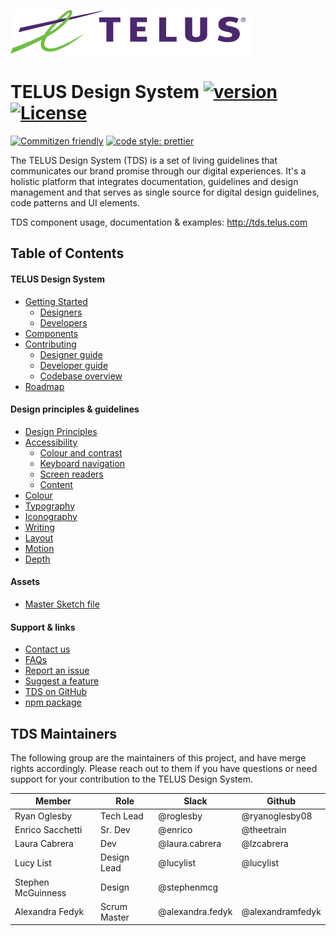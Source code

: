 ![TELUS Design System](docs/components/Logo/Logo.svg "TELUS Design System")

# TELUS Design System [![version][npm-version]][npm-url] [![License][npm-license]][license-url]

[![Commitizen friendly](https://img.shields.io/badge/commitizen-friendly-brightgreen.svg)](http://commitizen.github.io/cz-cli/)
[![code style: prettier](https://img.shields.io/badge/code_style-prettier-ff69b4.svg?style=flat)](https://github.com/prettier/prettier)

The TELUS Design System (TDS) is a set of living guidelines that communicates our brand promise through our digital experiences.
It's a holistic platform that integrates documentation, guidelines and design management and that serves as single source for
digital design guidelines, code patterns and UI elements.

TDS component usage, documentation & examples: <http://tds.telus.com>
## Table of Contents

#### TELUS Design System

* [Getting Started](guide/getting-started/getting-started.md)
  * [Designers](guide/getting-started/designers.md)
  * [Developers](guide/getting-started/developers.md)
* [Components](http://tds.telus.com)
* [Contributing](guide/contributing/contributing.md)
  * [Designer guide](guide/contributing/designer-guide.md)
  * [Developer guide](guide/contributing/developer-guide.md)
  * [Codebase overview](guide/contributing/codebase-overview.md)
* [Roadmap](guide/roadmap.md)

#### Design principles &amp; guidelines

* [Design Principles](guide/design/principles.md)
* [Accessibility](guide/accessibility/accessibility.md)
  * [Colour and contrast](guide/accessibility/colour-contrast.md)
  * [Keyboard navigation](guide/accessibility/keyboard-nav.md)
  * [Screen readers](guide/accessibility/screen-readers.md)
  * [Content](guide/accessibility/content.md)
* [Colour](guide/design/colour.md)
* [Typography](guide/design/typography.md)
* [Iconography](guide/design/iconography.md)
* [Writing](guide/design/writing.md)
* [Layout](guide/design/layout.md)
* [Motion](guide/design/motion.md)
* [Depth](guide/design/depth.md)

#### Assets
* [Master Sketch file](https://github.com/telusdigital/tds/releases/latest)

#### Support &amp; links

* [Contact us](guide/contact.md)
* [FAQs](guide/getting-started/faq.md)
* [Report an issue](https://github.com/telusdigital/tds/issues/new?template=defect_template.md)
* [Suggest a feature](https://github.com/telusdigital/tds/issues/new?template=feature_template.md)
* [TDS on GitHub](https://github.com/telusdigital/tds)
* [npm package](https://www.npmjs.com/package/@telusdigital/tds)

## TDS Maintainers

The following group are the maintainers of this project, and have merge rights accordingly. Please reach out to them if you have questions or need support for your contribution to the TELUS Design System.

| Member | Role | Slack | Github | 
| --- | --- | --- | --- |
| Ryan Oglesby | Tech Lead | @roglesby | @ryanoglesby08 |
| Enrico Sacchetti | Sr. Dev | @enrico | @theetrain |
| Laura Cabrera | Dev | @laura.cabrera | @lzcabrera |
| Lucy List | Design Lead | @lucylist | @lucylist |
| Stephen McGuinness | Design | @stephenmcg | |
| Alexandra Fedyk | Scrum Master | @alexandra.fedyk | @alexandramfedyk |

[license-url]: http://choosealicense.com/licenses/mit/

[npm-url]: https://www.npmjs.com/package/@telusdigital/tds
[npm-version]: https://img.shields.io/npm/v/@telusdigital/tds.svg?style=flat-square
[npm-license]: https://img.shields.io/npm/l/@telusdigital/tds.svg?style=flat-square

